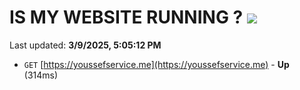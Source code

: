 # IS MY WEBSITE RUNNING ? [![](https://img.shields.io/static/v1?label=Sponsor&message=%E2%9D%A4&logo=GitHub&color=%23fe8e86)](https://github.com/sponsors/Youssef-Lehmam)

Last updated: **3/9/2025, 5:05:12 PM**

- `GET` [https://youssefservice.me](https://youssefservice.me) - **Up** (314ms)
